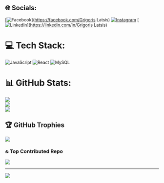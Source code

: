 
## 🌐 Socials:
[![Facebook](https://img.shields.io/badge/Facebook-%231877F2.svg?logo=Facebook&logoColor=white)](https://facebook.com/Grigoris Latsis) [![Instagram](https://img.shields.io/badge/Instagram-%23E4405F.svg?logo=Instagram&logoColor=white)](https://instagram.com/latsis.grigoris) [![LinkedIn](https://img.shields.io/badge/LinkedIn-%230077B5.svg?logo=linkedin&logoColor=white)](https://linkedin.com/in/Grigoris Latsis) 

# 💻 Tech Stack:
![JavaScript](https://img.shields.io/badge/javascript-%23323330.svg?style=for-the-badge&logo=javascript&logoColor=%23F7DF1E) ![React](https://img.shields.io/badge/react-%2320232a.svg?style=for-the-badge&logo=react&logoColor=%2361DAFB) ![MySQL](https://img.shields.io/badge/mysql-%2300f.svg?style=for-the-badge&logo=mysql&logoColor=white)
# 📊 GitHub Stats:
![](https://github-readme-stats.vercel.app/api?username=g11latsis&theme=dark&hide_border=false&include_all_commits=true&count_private=true)<br/>
![](https://github-readme-streak-stats.herokuapp.com/?user=g11latsis&theme=dark&hide_border=false)<br/>
![](https://github-readme-stats.vercel.app/api/top-langs/?username=g11latsis&theme=dark&hide_border=false&include_all_commits=true&count_private=true&layout=compact)

## 🏆 GitHub Trophies
![](https://github-profile-trophy.vercel.app/?username=g11latsis&theme=radical&no-frame=true&no-bg=true&margin-w=4)

### 🔝 Top Contributed Repo
![](https://github-contributor-stats.vercel.app/api?username=g11latsis&limit=5&theme=dark&combine_all_yearly_contributions=true)

---
[![](https://visitcount.itsvg.in/api?id=g11latsis&icon=0&color=0)](https://visitcount.itsvg.in)

<!-- Proudly created with GPRM ( https://gprm.itsvg.in ) -->
